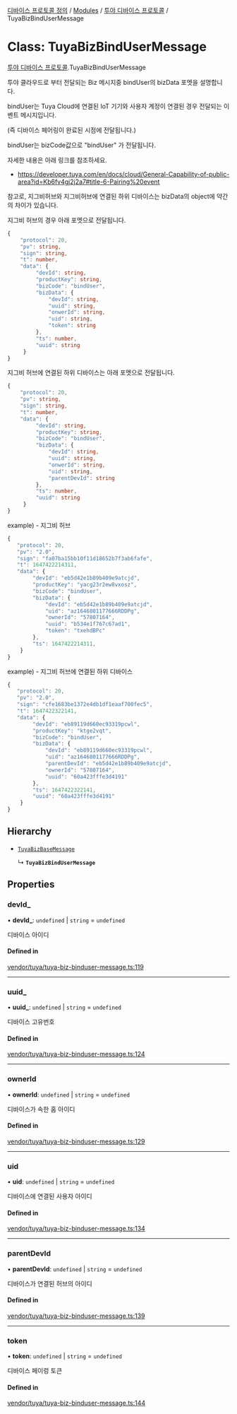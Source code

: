 [디바이스 프로토콜 정의](../README.md) / [Modules](../modules.md) / [투야 디바이스 프로토콜](../modules/___________.md) / TuyaBizBindUserMessage

# Class: TuyaBizBindUserMessage

[투야 디바이스 프로토콜](../modules/___________.md).TuyaBizBindUserMessage

투야 클라우드로 부터 전달되는 Biz 메시지중 bindUser의 bizData 포멧을 설명합니다.

bindUser는 Tuya Cloud에 연결된 IoT 기기와 사용자 계정이 연결된 경우 전달되는 이벤트 메시지입니다.

(즉 디바이스 페어링이 완료된 시점에 전달됩니다.)

bindUser는 bizCode값으로 "bindUser" 가 전달됩니다.

자세한 내용은 아래 링크를 참조하세요.
* https://developer.tuya.com/en/docs/cloud/General-Capability-of-public-area?id=Kb6fv4gj2j2a7#title-6-Pairing%20event

참고로, 지그비허브와 지그비허브에 연결된 하위 디바이스는 bizData의 object에 약간의 차이가 있습니다.

지그비 허브의 경우 아래 포멧으로 전달됩니다.
```typescript
{
    "protocol": 20,
    "pv": string,
    "sign": string,
    "t": number,
    "data": {
         "devId": string,
         "productKey": string,
         "bizCode": "bindUser",
         "bizData": {
             "devId": string,
             "uuid": string,
             "onwerId": string,
             "uid": string,
             "token": string
         },
         "ts": number,
         "uuid": string
     }
}
```

지그비 허브에 연결된 하위 디바이스는 아래 포멧으로 전달됩니다.
```typescript
{
    "protocol": 20,
    "pv": string,
    "sign": string,
    "t": number,
    "data": {
         "devId": string,
         "productKey": string,
         "bizCode": "bindUser",
         "bizData": {
             "devId": string,
             "uuid": string,
             "onwerId": string,
             "uid": string,
             "parentDevId": string
         },
         "ts": number,
         "uuid": string
     }
}
```
example) - 지그비 허브
 ```typescript
{
    "protocol": 20,
    "pv": "2.0",
    "sign": "fa07ba15bb10f11d18652b7f3ab6fafe",
    "t": 1647422214311,
    "data":	{
         "devId": "eb5d42e1b89b409e9atcjd",
         "productKey": "yacg23r2ew8vxosz",
         "bizCode": "bindUser",
         "bizData": {
             "devId": "eb5d42e1b89b409e9atcjd",
             "uid": "az1646801177666RDDPg",
             "ownerId": "57807164",
             "uuid": "b534e1f767c67ad1",
             "token": "txehdBPc"
         },
         "ts": 1647422214311,
     }
}
```

example) - 지그비 허브에 연결된 하위 디바이스
 ```typescript
{
    "protocol": 20,
    "pv": "2.0",
    "sign": "cfe1683be1372e4db1df1eaaf700fec5",
    "t": 1647422322141,
    "data": {
         "devId": "eb89119d660ec93319pcwl",
         "productKey": "ktge2vqt",
         "bizCode": "bindUser",
         "bizData": {
             "devId": "eb89119d660ec93319pcwl",
             "uid": "az1646801177666RDDPg",
             "parentDevId": "eb5d42e1b89b409e9atcjd",
             "ownerId": "57807164",
             "uuid": "60a423fffe3d4191"
         },
         "ts": 1647422322141,
         "uuid": "60a423fffe3d4191"
     }
}
```

## Hierarchy

- [`TuyaBizBaseMessage`](__________.TuyaBizBaseMessage.md)

  ↳ **`TuyaBizBindUserMessage`**

## Properties

### devId\_

• **devId\_**: `undefined` \| `string` = `undefined`

디바이스 아이디

#### Defined in

[vendor/tuya/tuya-biz-binduser-message.ts:119](https://github.com/zigbang/iot/blob/43523cfa/packages/ziot-bridge/tuya/zthing-message-converter/lib/messages/vendor/tuya/tuya-biz-binduser-message.ts#L119)

___

### uuid\_

• **uuid\_**: `undefined` \| `string` = `undefined`

디바이스 고유번호

#### Defined in

[vendor/tuya/tuya-biz-binduser-message.ts:124](https://github.com/zigbang/iot/blob/43523cfa/packages/ziot-bridge/tuya/zthing-message-converter/lib/messages/vendor/tuya/tuya-biz-binduser-message.ts#L124)

___

### ownerId

• **ownerId**: `undefined` \| `string` = `undefined`

디바이스가 속한 홈 아이디

#### Defined in

[vendor/tuya/tuya-biz-binduser-message.ts:129](https://github.com/zigbang/iot/blob/43523cfa/packages/ziot-bridge/tuya/zthing-message-converter/lib/messages/vendor/tuya/tuya-biz-binduser-message.ts#L129)

___

### uid

• **uid**: `undefined` \| `string` = `undefined`

디바이스에 연결된 사용자 아이디

#### Defined in

[vendor/tuya/tuya-biz-binduser-message.ts:134](https://github.com/zigbang/iot/blob/43523cfa/packages/ziot-bridge/tuya/zthing-message-converter/lib/messages/vendor/tuya/tuya-biz-binduser-message.ts#L134)

___

### parentDevId

• **parentDevId**: `undefined` \| `string` = `undefined`

디바이스가 연결된 허브의 아이디

#### Defined in

[vendor/tuya/tuya-biz-binduser-message.ts:139](https://github.com/zigbang/iot/blob/43523cfa/packages/ziot-bridge/tuya/zthing-message-converter/lib/messages/vendor/tuya/tuya-biz-binduser-message.ts#L139)

___

### token

• **token**: `undefined` \| `string` = `undefined`

디바이스 페이렁 토큰

#### Defined in

[vendor/tuya/tuya-biz-binduser-message.ts:144](https://github.com/zigbang/iot/blob/43523cfa/packages/ziot-bridge/tuya/zthing-message-converter/lib/messages/vendor/tuya/tuya-biz-binduser-message.ts#L144)
